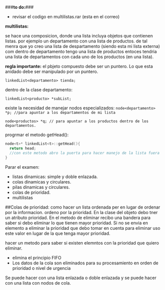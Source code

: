 ###**to do:**###
* revisar el codigo en multilistas.rar (esta en el correo)

**multilistas:**

se hace una composicion, donde una lista incluya objetos que contienen listas.
por ejemplo un departamento con una lista de productos.
de tal menra que yo creo una lista de despartamento (siendo esta mi lista externa)
com dentro de departamento tengo una lista de productos entoces tendria una lista de departamentos con cada uno de los
productos (en una lista).

**regla importante:**
el pbjeto compuesto debe ser un puntero.
Lo que esta anidado debe ser manipulado por un puntero.

`linkedList<departamento> tienda;`

dentro de la clase departamento:

`linkedList<producto> *subList;`

existe la necesidad de manejar nodos especializados:
`node<departamento> *p; //para apuntar a los departamentos de mi lista`

`node<productos> *q; // para apuntar a los productos dentro de los departamentos.`

progrmar el metodo getHead():

```c++
node<t>* linkedList<t>::getHead(){
  return head;
  //con este metodo abro la puerta para hacer manejo de la lista fuera de ella.
}
```

Parar el examen:
* listas dinamicas: simple y doble enlazada.
* colas dinamicas y circulares.
* pilas dinamicas y circulares.
* colas de prioridad.
* multilistas


##Colas de prioridad: como hacer un lista ordenada per en lugar de ordenar por la informacion.
ordeno por la prioridad. En la clase del objeto debo tner un atributo prioridad.
En el metodo de eliminar recibo una bandera para saber si debo eliminar lo que tienen mayor prioridad.
Si no se envia en elemento a eliminar la prioridad que debo tomar en cuenta para eliminar uso este valor en lugar de
la que tenga mayor prioridad.

hacer un metodo para saber si existen elemntos con la prioridad que quiero eliminar.

* elimina el principio FIFO
* Los datos de la cola son eliminados para su procesamiento en orden de prioridad o nivel de urgencia

Se puede hacer con una lista enlazada o doble enlazada y se puede hacer con una lista con nodos de cola.

